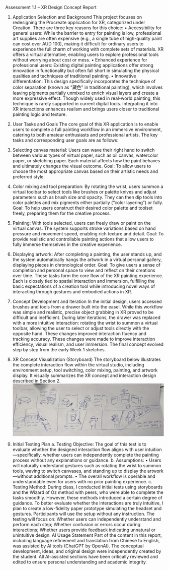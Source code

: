 Assessment 1.1 – XR Design Concept Report
1. Application Selection and Background
This project focuses on redesigning the Procreate application for XR, categorized under Creation.
There are three key reasons for this choice:
•	Accessibility for general users: While the barrier to entry for painting is low, professional art supplies are often expensive (e.g., a single tube of high-quality paint can cost over AUD 100), making it difficult for ordinary users to experience the full charm of working with complete sets of materials. XR offers a virtual alternative, enabling users to explore professional tools without worrying about cost or mess.
•	Enhanced experience for professional users: Existing digital painting applications offer strong innovation in functionality but often fall short in simulating the physical qualities and techniques of traditional painting.
•	Innovative differentiation: This design specifically incorporates the technique of color separation (known as "藏色" in traditional painting), which involves leaving pigments partially unmixed to enrich visual layers and create a more expressive effect. Though widely used in real-world painting, this technique is rarely supported in current digital tools. Integrating it into XR interactions enhances realism and brings users closer to traditional painting logic and texture.
2. User Tasks and Goals
The core goal of this XR application is to enable users to complete a full painting workflow in an immersive environment, catering to both amateur enthusiasts and professional artists. The key tasks and corresponding user goals are as follows:
1.	Selecting canvas material:
Users can wave their right hand to switch between various types of virtual paper, such as oil canvas, watercolor paper, or sketching paper. Each material affects how the paint behaves and ultimately changes the visual outcome.
Goal: To allow users to choose the most appropriate canvas based on their artistic needs and preferred style.
2.	Color mixing and tool preparation:
By rotating the wrist, users summon a virtual toolbar to select tools like brushes or palette knives and adjust parameters such as brush size and opacity. They can then dip tools into color palettes and mix pigments either partially (“color layering”) or fully.
Goal: To help users construct their desired color palette and toolset freely, preparing them for the creative process.
3.	Painting:
With tools selected, users can freely draw or paint on the virtual canvas. The system supports stroke variations based on hand pressure and movement speed, enabling rich texture and detail.
Goal: To provide realistic and controllable painting actions that allow users to fully immerse themselves in the creative experience.
4.	Displaying artwork:
After completing a painting, the user stands up, and the system automatically hangs the artwork in a virtual personal gallery, displaying pieces in chronological order.
Goal: To give users a sense of completion and personal space to view and reflect on their creations over time.
These tasks form the core flow of the XR painting experience. Each is closely tied to spatial interaction and immersion, fulfilling the basic expectations of a creation tool while introducing novel ways of interacting through gestures and embodied actions in XR.
3. Concept Development and Iteration
In the initial design, users accessed brushes and tools from a drawer built into the easel. While this workflow was simple and realistic, precise object grabbing in XR proved to be difficult and inefficient.
During later iterations, the drawer was replaced with a more intuitive interaction: rotating the wrist to summon a virtual toolbar, allowing the user to select or adjust tools directly with the opposite hand. These changes improved interaction fluency and tracking accuracy.
These changes were made to improve interaction efficiency, visual realism, and user immersion. The final concept evolved step by step from the early Week 1 sketches.
4. XR Concept Visualization (Storyboard)
The storyboard below illustrates the complete interaction flow within the virtual studio, including environment setup, tool switching, color mixing, painting, and artwork display. It visually summarizes the XR concept and interaction design described in Section 2.
![alt text](image1.png)
 
5. Initial Testing Plan
a. Testing Objective:
The goal of this test is to evaluate whether the designed interaction flow aligns with user intuition—specifically, whether users can independently complete the painting process without any explanations or guidance.
b. Assumptions:
•	Users will naturally understand gestures such as rotating the wrist to summon tools, waving to switch canvases, and standing up to display the artwork—without additional prompts.
•	The overall workflow is operable and understandable even for users with no prior painting experience.
c. Testing Method:
During class, I conducted initial tests using storyboards and the Wizard of Oz method with peers, who were able to complete the tasks smoothly. However, these methods introduced a certain degree of guidance.
To better evaluate whether the interactions are truly intuitive, I plan to create a low-fidelity paper prototype simulating the headset and gestures. Participants will use the setup without any instruction. The testing will focus on:
Whether users can independently understand and perform each step; Whether confusion or errors occur during interactions; Whether users provide feedback indicating unnatural or unintuitive design.
AI Usage Statement
Part of the content in this report, including language refinement and translation from Chinese to English, was assisted by AI tools (ChatGPT by OpenAI). The conceptual development, ideas, and original design were independently created by the student. All AI-assisted sections have been critically reviewed and edited to ensure personal understanding and academic integrity.
